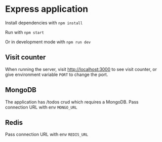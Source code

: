 # Express application

Install dependencies with `npm install`

Run with `npm start`

Or in development mode with `npm run dev`

## Visit counter

When running the server, visit <http://localhost:3000> to see visit counter, or give environment variable `PORT` to change the port.

## MongoDB

The application has /todos crud which requires a MongoDB. Pass connection URL with env `MONGO_URL`

## Redis

Pass connection URL with env `REDIS_URL`
